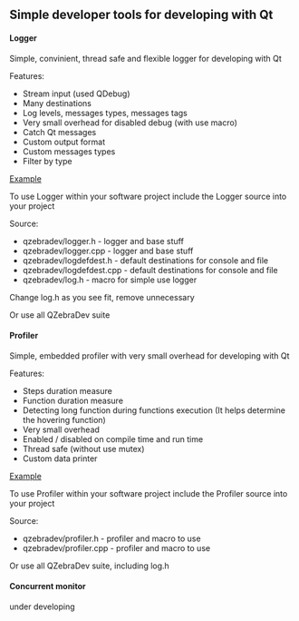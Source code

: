 Simple developer tools for developing with Qt
---------------------------------------------


#### Logger

Simple, convinient, thread safe and flexible logger for developing with Qt

Features:
* Stream input (used QDebug)
* Many destinations 
* Log levels, messages types, messages tags
* Very small overhead for disabled debug (with use macro) 
* Catch Qt messages
* Custom output format
* Custom messages types
* Filter by type

 
[Example](https://github.com/igorkorsukov/qzebradev/blob/master/tests/loggertests.cpp#L10)


To use Logger within your software project include the Logger source into your project

Source:
* qzebradev/logger.h - logger and base stuff
* qzebradev/logger.cpp - logger and base stuff
* qzebradev/logdefdest.h - default destinations for console and file 
* qzebradev/logdefdest.cpp - default destinations for console and file 
* qzebradev/log.h - macro for simple use logger

Change log.h as you see fit, remove unnecessary

Or use all QZebraDev suite 


#### Profiler
Simple, embedded profiler with very small overhead for developing with Qt

Features:
* Steps duration measure 
* Function duration measure 
* Detecting long function during functions execution (It helps determine the hovering function)
* Very small overhead
* Enabled / disabled on compile time and run time
* Thread safe (without use mutex)
* Custom data printer

[Example](https://github.com/igorkorsukov/qzebradev/blob/master/tests/profilertests.cpp#L13)


To use Profiler within your software project include the Profiler source into your project

Source:
* qzebradev/profiler.h - profiler and macro to use
* qzebradev/profiler.cpp - profiler and macro to use


Or use all QZebraDev suite, including log.h

#### Concurrent monitor
under developing

